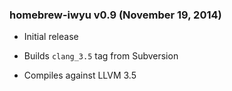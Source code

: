 ### homebrew-iwyu v0.9 (November 19, 2014) ###

* Initial release

* Builds `clang_3.5` tag from Subversion

* Compiles against LLVM 3.5
